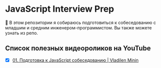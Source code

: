 # JavaScript Interview Prep

🚀 В этом репозитории я собираюсь подготовиться к собеседованию с младшим и средним инженером-программистом. Вы также можете узнать из репо.

## Список полезных видеороликов на YouTube

- [x] [01. Подготовка к JavaScript собеседованию | Vladilen Minin](https://youtu.be/M_pclb-58ZY)
